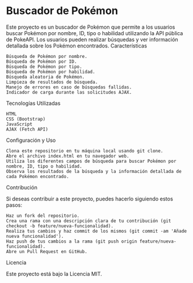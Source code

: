 # Buscador de Pokémon

Este proyecto es un buscador de Pokémon que permite a los usuarios buscar Pokémon por nombre, ID, tipo o habilidad utilizando la API pública de PokeAPI. Los usuarios pueden realizar búsquedas y ver información detallada sobre los Pokémon encontrados.
Características

    Búsqueda de Pokémon por nombre.
    Búsqueda de Pokémon por ID.
    Búsqueda de Pokémon por tipo.
    Búsqueda de Pokémon por habilidad.
    Búsqueda aleatoria de Pokémon.
    Limpieza de resultados de búsqueda.
    Manejo de errores en caso de búsquedas fallidas.
    Indicador de carga durante las solicitudes AJAX.

Tecnologías Utilizadas

    HTML
    CSS (Bootstrap)
    JavaScript
    AJAX (Fetch API)

Configuración y Uso

    Clona este repositorio en tu máquina local usando git clone.
    Abre el archivo index.html en tu navegador web.
    Utiliza los diferentes campos de búsqueda para buscar Pokémon por nombre, ID, tipo o habilidad.
    Observa los resultados de la búsqueda y la información detallada de cada Pokémon encontrado.

Contribución

Si deseas contribuir a este proyecto, puedes hacerlo siguiendo estos pasos:

    Haz un fork del repositorio.
    Crea una rama con una descripción clara de tu contribución (git checkout -b feature/nueva-funcionalidad).
    Realiza tus cambios y haz commit de los mismos (git commit -am 'Añade nueva funcionalidad').
    Haz push de tus cambios a la rama (git push origin feature/nueva-funcionalidad).
    Abre un Pull Request en GitHub.

Licencia

Este proyecto está bajo la Licencia MIT.
